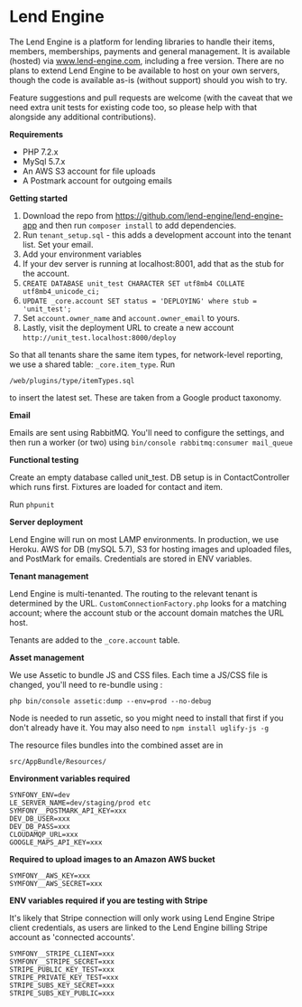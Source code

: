 Lend Engine
===========

The Lend Engine is a platform for lending libraries to handle their items, members, memberships, payments and general management. It is available (hosted) via www.lend-engine.com, including a free version. There are no plans to extend Lend Engine to be available to host on your own servers, though the code is available as-is (without support) should you wish to try.

Feature suggestions and pull requests are welcome (with the caveat that we need extra unit tests for existing code too, so please help with that alongside any additional contributions).

**Requirements**

- PHP 7.2.x
- MySql 5.7.x
- An AWS S3 account for file uploads
- A Postmark account for outgoing emails

**Getting started**

1. Download the repo from https://github.com/lend-engine/lend-engine-app 
and then run `composer install` to add dependencies.
2. Run `tenant_setup.sql` - this adds a development account into the tenant list. Set your email.
3. Add your environment variables
4. If your dev server is running at localhost:8001, add that as the stub for the account.
5. ``CREATE DATABASE unit_test CHARACTER SET utf8mb4 COLLATE utf8mb4_unicode_ci;``
6. ``UPDATE _core.account SET status = 'DEPLOYING' where stub = 'unit_test';``
7. Set `account.owner_name` and `account.owner_email` to yours.
8. Lastly, visit the deployment URL to create a new account 
``http://unit_test.localhost:8000/deploy``

So that all tenants share the same item types, for network-level reporting, we use 
a shared table: `_core.item_type`. Run 

``/web/plugins/type/itemTypes.sql``

to insert the latest set. These are taken from a Google product taxonomy.

**Email**

Emails are sent using RabbitMQ. You'll need to configure the settings, and then run a worker (or two) 
using ``bin/console rabbitmq:consumer mail_queue``

**Functional testing**

Create an empty database called unit_test.
DB setup is in ContactController which runs first.
Fixtures are loaded for contact and item.

Run ``phpunit``

**Server deployment**

Lend Engine will run on most LAMP environments. 
In production, we use Heroku. 
AWS for DB (mySQL 5.7), S3 for hosting images and uploaded files, and PostMark for emails. 
Credentials are stored in ENV variables.

**Tenant management**

Lend Engine is multi-tenanted. The routing to the relevant tenant is determined by the URL. 
`CustomConnectionFactory.php` looks for a matching account; where the account stub 
or the account domain matches the URL host.

Tenants are added to the `_core.account` table.

**Asset management**

We use Assetic to bundle JS and CSS files. Each time a JS/CSS file is changed, you'll 
need to re-bundle using :

```php bin/console assetic:dump --env=prod --no-debug```

Node is needed to run assetic, so you might need to install that first if you don't already have it.
You may also need to `npm install uglify-js -g`

The resource files bundles into the combined asset are in

```src/AppBundle/Resources/```

**Environment variables required**

```
SYNFONY_ENV=dev
LE_SERVER_NAME=dev/staging/prod etc
SYMFONY__POSTMARK_API_KEY=xxx
DEV_DB_USER=xxx
DEV_DB_PASS=xxx
CLOUDAMQP_URL=xxx
GOOGLE_MAPS_API_KEY=xxx
```

**Required to upload images to an Amazon AWS bucket**

```
SYMFONY__AWS_KEY=xxx
SYMFONY__AWS_SECRET=xxx
```

**ENV variables required if you are testing with Stripe**

It's likely that Stripe connection will only work using Lend Engine Stripe client credentials, 
as users are linked to the Lend Engine billing Stripe account as 'connected accounts'.

```
SYMFONY__STRIPE_CLIENT=xxx
SYMFONY__STRIPE_SECRET=xxx
STRIPE_PUBLIC_KEY_TEST=xxx
STRIPE_PRIVATE_KEY_TEST=xxx
STRIPE_SUBS_KEY_SECRET=xxx
STRIPE_SUBS_KEY_PUBLIC=xxx
```
